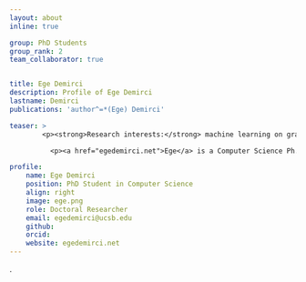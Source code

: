 ```yaml
---
layout: about
inline: true

group: PhD Students
group_rank: 2
team_collaborator: true


title: Ege Demirci
description: Profile of Ege Demirci
lastname: Demirci
publications: 'author^=*(Ege) Demirci'

teaser: >
        <p><strong>Research interests:</strong> machine learning on graphs, network science, causal inference, applied machine learning</p>

          <p><a href="egedemirci.net">Ege</a> is a Computer Science Ph.D. student at UC Santa Barbara. He earned his bachelor's degree in Computer Science and Engineering from Sabanci University. His research focuses on various applications of graph machine learning on interdisciplinary domains. Previously, he worked on causal inference, social networks, and computational social sciences. He is also interested in graph-based techniques that integrate with large language models.  </p>

profile:
    name: Ege Demirci
    position: PhD Student in Computer Science
    align: right
    image: ege.png
    role: Doctoral Researcher
    email: egedemirci@ucsb.edu
    github: 
    orcid: 
    website: egedemirci.net
---
```

.